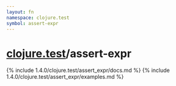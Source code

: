 ```yaml
---
layout: fn
namespace: clojure.test
symbol: assert-expr
---
```


# [clojure.test](../)/assert-expr

{% include 1.4.0/clojure.test/assert_expr/docs.md %}
{% include 1.4.0/clojure.test/assert_expr/examples.md %}

